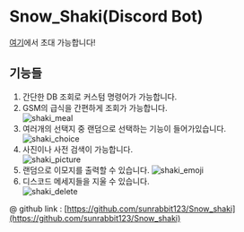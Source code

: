 
# Snow_Shaki(Discord Bot)

[여기](https://discord.com/oauth2/authorize?client_id=700605291196186634&scope=bot&permissions=1610837057)에서 초대 가능합니다!

## 기능들
1. 간단한 DB 조회로 커스텀 명령어가 가능합니다.  
2. GSM의 급식을 간편하게 조회가 가능합니다.  
![shaki_meal](https://user-images.githubusercontent.com/64676070/124094166-7ac96a00-da93-11eb-856f-cb58076aabad.gif)
3. 여러개의 선택지 중 랜덤으로 선택하는 기능이 들어가있습니다.  
![shaki_choice](https://user-images.githubusercontent.com/64676070/124095292-7baecb80-da94-11eb-95d1-db0d3e9368e9.gif)
4. 사진이나 사전 검색이 가능합니다.  
![shaki_picture](https://user-images.githubusercontent.com/64676070/124095306-7f425280-da94-11eb-9248-7e268680cf31.gif)
5. 랜덤으로 이모지를 출력할 수 있습니다. 
![shaki_emoji](https://user-images.githubusercontent.com/64676070/124095274-78b3db00-da94-11eb-9814-9d45387aad64.gif)
6. 디스코드 메세지들을 지울 수 있습니다.  
![shaki_delete](https://user-images.githubusercontent.com/64676070/124094711-fd522980-da93-11eb-8e16-b8330930d28f.gif)

@ github link : [https://github.com/sunrabbit123/Snow_shaki](https://github.com/sunrabbit123/Snow_shaki)

